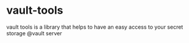 # vault-tools
vault tools is a library that helps to have an easy access to your secret storage @vault server
